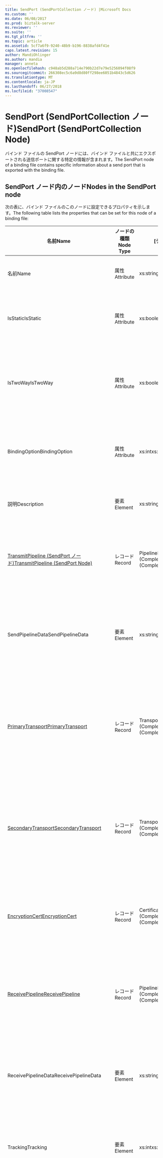```yaml
---
title: SendPort (SendPortCollection ノード) |Microsoft Docs
ms.custom: ''
ms.date: 06/08/2017
ms.prod: biztalk-server
ms.reviewer: ''
ms.suite: ''
ms.tgt_pltfrm: ''
ms.topic: article
ms.assetid: 5cf7a6f9-9240-48b9-b196-8838afd4f41e
caps.latest.revision: 15
author: MandiOhlinger
ms.author: mandia
manager: anneta
ms.openlocfilehash: c948ab5d288a714e790b22d7e79e5256094f08f9
ms.sourcegitcommit: 266308ec5c6a9d8d80ff298ee6051b4843c5d626
ms.translationtype: MT
ms.contentlocale: ja-JP
ms.lasthandoff: 06/27/2018
ms.locfileid: "37008547"
---
```

# <a name="sendport-sendportcollection-node"></a><span data-ttu-id="54009-102">SendPort (SendPortCollection ノード)</span><span class="sxs-lookup"><span data-stu-id="54009-102">SendPort (SendPortCollection Node)</span></span>
<span data-ttu-id="54009-103">バインド ファイルの SendPort ノードには、バインド ファイルと共にエクスポートされる送信ポートに関する特定の情報が含まれます。</span><span class="sxs-lookup"><span data-stu-id="54009-103">The SendPort node of a binding file contains specific information about a send port that is exported with the binding file.</span></span>  

## <a name="nodes-in-the-sendport-node"></a><span data-ttu-id="54009-104">SendPort ノード内のノード</span><span class="sxs-lookup"><span data-stu-id="54009-104">Nodes in the SendPort node</span></span>  
 <span data-ttu-id="54009-105">次の表に、バインド ファイルのこのノードに設定できるプロパティを示します。</span><span class="sxs-lookup"><span data-stu-id="54009-105">The following table lists the properties that can be set for this node of a binding file:</span></span>  


|                                   <span data-ttu-id="54009-106">**名前**</span><span class="sxs-lookup"><span data-stu-id="54009-106">**Name**</span></span>                                    | <span data-ttu-id="54009-107">**ノードの種類**</span><span class="sxs-lookup"><span data-stu-id="54009-107">**Node Type**</span></span> |         <span data-ttu-id="54009-108">**[データ型]**</span><span class="sxs-lookup"><span data-stu-id="54009-108">**Data Type**</span></span>          |                                       <span data-ttu-id="54009-109">**[説明]**</span><span class="sxs-lookup"><span data-stu-id="54009-109">**Description**</span></span>                                        | <span data-ttu-id="54009-110">**制限**</span><span class="sxs-lookup"><span data-stu-id="54009-110">**Restrictions**</span></span> |                                                                                            <span data-ttu-id="54009-111">**コメント**</span><span class="sxs-lookup"><span data-stu-id="54009-111">**Comments**</span></span>                                                                                             |
|-------------------------------------------------------------------------------|---------------|--------------------------------|----------------------------------------------------------------------------------------------|------------------|-----------------------------------------------------------------------------------------------------------------------------------------------------------------------------------------------------|
|                                     <span data-ttu-id="54009-112">名前</span><span class="sxs-lookup"><span data-stu-id="54009-112">Name</span></span>                                      |   <span data-ttu-id="54009-113">属性</span><span class="sxs-lookup"><span data-stu-id="54009-113">Attribute</span></span>   |           <span data-ttu-id="54009-114">xs:string</span><span class="sxs-lookup"><span data-stu-id="54009-114">xs:string</span></span>            |                             <span data-ttu-id="54009-115">送信ポートの名前を指定します。</span><span class="sxs-lookup"><span data-stu-id="54009-115">Specifies the name of the send port.</span></span>                             |   <span data-ttu-id="54009-116">任意</span><span class="sxs-lookup"><span data-stu-id="54009-116">Not required</span></span>   |                                                                                        <span data-ttu-id="54009-117">既定値: 空</span><span class="sxs-lookup"><span data-stu-id="54009-117">Default value: empty</span></span>                                                                                         |
|                                   <span data-ttu-id="54009-118">IsStatic</span><span class="sxs-lookup"><span data-stu-id="54009-118">IsStatic</span></span>                                    |   <span data-ttu-id="54009-119">属性</span><span class="sxs-lookup"><span data-stu-id="54009-119">Attribute</span></span>   |           <span data-ttu-id="54009-120">xs:boolean</span><span class="sxs-lookup"><span data-stu-id="54009-120">xs:boolean</span></span>           |                    <span data-ttu-id="54009-121">送信ポートが静的か動的かを指定します。</span><span class="sxs-lookup"><span data-stu-id="54009-121">Specifies whether the send port is static or dynamic.</span></span>                     |     <span data-ttu-id="54009-122">必須</span><span class="sxs-lookup"><span data-stu-id="54009-122">Required</span></span>     |                                                                                         <span data-ttu-id="54009-123">既定値: なし</span><span class="sxs-lookup"><span data-stu-id="54009-123">Default value: none</span></span>                                                                                         |
|                                   <span data-ttu-id="54009-124">IsTwoWay</span><span class="sxs-lookup"><span data-stu-id="54009-124">IsTwoWay</span></span>                                    |   <span data-ttu-id="54009-125">属性</span><span class="sxs-lookup"><span data-stu-id="54009-125">Attribute</span></span>   |           <span data-ttu-id="54009-126">xs:boolean</span><span class="sxs-lookup"><span data-stu-id="54009-126">xs:boolean</span></span>           |         <span data-ttu-id="54009-127">送信ポートが一方向か送信請求 - 応答 (双方向) かを指定します。</span><span class="sxs-lookup"><span data-stu-id="54009-127">Specifies whether the send port is one way or is solicit-response (two way).</span></span>         |     <span data-ttu-id="54009-128">必須</span><span class="sxs-lookup"><span data-stu-id="54009-128">Required</span></span>     |                                               <span data-ttu-id="54009-129">既定値: なし</span><span class="sxs-lookup"><span data-stu-id="54009-129">Default value: none</span></span><br /><br /> <span data-ttu-id="54009-130">使用できる値は、 **MSBTS_SendPort.IsTwoWay プロパティ (WMI)** します。</span><span class="sxs-lookup"><span data-stu-id="54009-130">Possible values are in the **MSBTS_SendPort.IsTwoWay Property (WMI)**.</span></span>                                                |
|                                 <span data-ttu-id="54009-131">BindingOption</span><span class="sxs-lookup"><span data-stu-id="54009-131">BindingOption</span></span>                                 |   <span data-ttu-id="54009-132">属性</span><span class="sxs-lookup"><span data-stu-id="54009-132">Attribute</span></span>   |             <span data-ttu-id="54009-133">xs:int</span><span class="sxs-lookup"><span data-stu-id="54009-133">xs:int</span></span>             |                  <span data-ttu-id="54009-134">オーケストレーション ポートのバインドの種類を指定します。</span><span class="sxs-lookup"><span data-stu-id="54009-134">Specifies the type of binding for the orchestration port.</span></span>                   |     <span data-ttu-id="54009-135">必須</span><span class="sxs-lookup"><span data-stu-id="54009-135">Required</span></span>     |                                        <span data-ttu-id="54009-136">既定値: なし</span><span class="sxs-lookup"><span data-stu-id="54009-136">Default value: none</span></span><br /><br /> <span data-ttu-id="54009-137">使用できる値は、 **Microsoft.BizTalk.ExplorerOM.BindingType**列挙体。</span><span class="sxs-lookup"><span data-stu-id="54009-137">Possible values are in the  **Microsoft.BizTalk.ExplorerOM.BindingType** enumeration.</span></span>                                        |
|                                  <span data-ttu-id="54009-138">説明</span><span class="sxs-lookup"><span data-stu-id="54009-138">Description</span></span>                                  |    <span data-ttu-id="54009-139">要素</span><span class="sxs-lookup"><span data-stu-id="54009-139">Element</span></span>    |           <span data-ttu-id="54009-140">xs:string</span><span class="sxs-lookup"><span data-stu-id="54009-140">xs:string</span></span>            |                          <span data-ttu-id="54009-141">送信ポートの説明を指定します。</span><span class="sxs-lookup"><span data-stu-id="54009-141">Specifies a description for the send port.</span></span>                          |     <span data-ttu-id="54009-142">必須</span><span class="sxs-lookup"><span data-stu-id="54009-142">Required</span></span>     |                                                                                        <span data-ttu-id="54009-143">既定値: 空</span><span class="sxs-lookup"><span data-stu-id="54009-143">Default value: empty</span></span>                                                                                         |
| [<span data-ttu-id="54009-144">TransmitPipeline (SendPort ノード)</span><span class="sxs-lookup"><span data-stu-id="54009-144">TransmitPipeline (SendPort Node)</span></span>](../core/transmitpipeline-sendport-node.md) |    <span data-ttu-id="54009-145">レコード</span><span class="sxs-lookup"><span data-stu-id="54009-145">Record</span></span>     |   <span data-ttu-id="54009-146">PipelineRef (ComplexType)</span><span class="sxs-lookup"><span data-stu-id="54009-146">PipelineRef (ComplexType)</span></span>    |                  <span data-ttu-id="54009-147">送信ポートに関連付けられている送信パイプラインを指定します。</span><span class="sxs-lookup"><span data-stu-id="54009-147">Specifies the send pipeline associated with the send port.</span></span>                  |   <span data-ttu-id="54009-148">任意</span><span class="sxs-lookup"><span data-stu-id="54009-148">Not required</span></span>   |                                                                                         <span data-ttu-id="54009-149">既定値: なし</span><span class="sxs-lookup"><span data-stu-id="54009-149">Default value: none</span></span>                                                                                         |
|                               <span data-ttu-id="54009-150">SendPipelineData</span><span class="sxs-lookup"><span data-stu-id="54009-150">SendPipelineData</span></span>                                |    <span data-ttu-id="54009-151">要素</span><span class="sxs-lookup"><span data-stu-id="54009-151">Element</span></span>    |           <span data-ttu-id="54009-152">xs:string</span><span class="sxs-lookup"><span data-stu-id="54009-152">xs:string</span></span>            |  <span data-ttu-id="54009-153">パイプラインの使用で、このインスタンスに固有のカスタム構成を指定します。</span><span class="sxs-lookup"><span data-stu-id="54009-153">Specifies the custom configuration specific to this instance of the usage of the pipeline.</span></span>  |   <span data-ttu-id="54009-154">任意</span><span class="sxs-lookup"><span data-stu-id="54009-154">Not required</span></span>   |                                                                                        <span data-ttu-id="54009-155">既定値: 空です。</span><span class="sxs-lookup"><span data-stu-id="54009-155">Default value: empty.</span></span>                                                                                        |
|         [<span data-ttu-id="54009-156">PrimaryTransport</span><span class="sxs-lookup"><span data-stu-id="54009-156">PrimaryTransport</span></span>](../core/primarytransport-sendport-node.md)         |    <span data-ttu-id="54009-157">レコード</span><span class="sxs-lookup"><span data-stu-id="54009-157">Record</span></span>     |  <span data-ttu-id="54009-158">TransportInfo (ComplexType)</span><span class="sxs-lookup"><span data-stu-id="54009-158">TransportInfo (ComplexType)</span></span>   |  <span data-ttu-id="54009-159">送信ポートが使用するように構成されているプライマリ トランスポートに関する情報を指定します。</span><span class="sxs-lookup"><span data-stu-id="54009-159">Specifies information about the primary transport that the send port is configured to use.</span></span>  |   <span data-ttu-id="54009-160">任意</span><span class="sxs-lookup"><span data-stu-id="54009-160">Not required</span></span>   |                                                                                         <span data-ttu-id="54009-161">既定値: なし</span><span class="sxs-lookup"><span data-stu-id="54009-161">Default value: none</span></span>                                                                                         |
|       [<span data-ttu-id="54009-162">SecondaryTransport</span><span class="sxs-lookup"><span data-stu-id="54009-162">SecondaryTransport</span></span>](../core/secondarytransport-sendport-node.md)       |    <span data-ttu-id="54009-163">レコード</span><span class="sxs-lookup"><span data-stu-id="54009-163">Record</span></span>     |  <span data-ttu-id="54009-164">TransportInfo (ComplexType)</span><span class="sxs-lookup"><span data-stu-id="54009-164">TransportInfo (ComplexType)</span></span>   | <span data-ttu-id="54009-165">送信ポートが使用するように構成されているセカンダリ トランスポートに関する情報を指定します。</span><span class="sxs-lookup"><span data-stu-id="54009-165">Specifies information about the secondary transport that the send port is configured to use.</span></span> |   <span data-ttu-id="54009-166">任意</span><span class="sxs-lookup"><span data-stu-id="54009-166">Not required</span></span>   |                                                                                         <span data-ttu-id="54009-167">既定値: なし</span><span class="sxs-lookup"><span data-stu-id="54009-167">Default value: none</span></span>                                                                                         |
|           [<span data-ttu-id="54009-168">EncryptionCert</span><span class="sxs-lookup"><span data-stu-id="54009-168">EncryptionCert</span></span>](../core/encryptioncert-sendport-node.md)           |    <span data-ttu-id="54009-169">レコード</span><span class="sxs-lookup"><span data-stu-id="54009-169">Record</span></span>     | <span data-ttu-id="54009-170">CertificateInfo (ComplexType)</span><span class="sxs-lookup"><span data-stu-id="54009-170">CertificateInfo (ComplexType)</span></span>  |       <span data-ttu-id="54009-171">送信ポートで使用する暗号化証明書に関する情報を指定します。</span><span class="sxs-lookup"><span data-stu-id="54009-171">Specifies information about the encryption certificate used with the send port.</span></span>        |   <span data-ttu-id="54009-172">任意</span><span class="sxs-lookup"><span data-stu-id="54009-172">Not required</span></span>   |                                                                                         <span data-ttu-id="54009-173">既定値: なし</span><span class="sxs-lookup"><span data-stu-id="54009-173">Default value: none</span></span>                                                                                         |
|          [<span data-ttu-id="54009-174">ReceivePipeline</span><span class="sxs-lookup"><span data-stu-id="54009-174">ReceivePipeline</span></span>](../core/receivepipeline-sendport-node.md)          |    <span data-ttu-id="54009-175">レコード</span><span class="sxs-lookup"><span data-stu-id="54009-175">Record</span></span>     |   <span data-ttu-id="54009-176">PipelineRef (ComplexType)</span><span class="sxs-lookup"><span data-stu-id="54009-176">PipelineRef (ComplexType)</span></span>    |          <span data-ttu-id="54009-177">送信ポートで使用する受信パイプラインに関する情報を指定します。</span><span class="sxs-lookup"><span data-stu-id="54009-177">Specifies information about any receive pipelines used with the send port.</span></span>          |   <span data-ttu-id="54009-178">任意</span><span class="sxs-lookup"><span data-stu-id="54009-178">Not required</span></span>   |                                                                                         <span data-ttu-id="54009-179">既定値: なし</span><span class="sxs-lookup"><span data-stu-id="54009-179">Default value: none</span></span>                                                                                         |
|                              <span data-ttu-id="54009-180">ReceivePipelineData</span><span class="sxs-lookup"><span data-stu-id="54009-180">ReceivePipelineData</span></span>                              |    <span data-ttu-id="54009-181">要素</span><span class="sxs-lookup"><span data-stu-id="54009-181">Element</span></span>    |           <span data-ttu-id="54009-182">xs:string</span><span class="sxs-lookup"><span data-stu-id="54009-182">xs:string</span></span>            |  <span data-ttu-id="54009-183">パイプラインの使用で、このインスタンスに固有のカスタム構成を指定します。</span><span class="sxs-lookup"><span data-stu-id="54009-183">Specifies the custom configuration specific to this instance of the usage of the pipeline.</span></span>  |     <span data-ttu-id="54009-184">必須</span><span class="sxs-lookup"><span data-stu-id="54009-184">Required</span></span>     |                                                                                        <span data-ttu-id="54009-185">既定値: 空</span><span class="sxs-lookup"><span data-stu-id="54009-185">Default value: empty</span></span>                                                                                         |
|                                   <span data-ttu-id="54009-186">Tracking</span><span class="sxs-lookup"><span data-stu-id="54009-186">Tracking</span></span>                                    |    <span data-ttu-id="54009-187">要素</span><span class="sxs-lookup"><span data-stu-id="54009-187">Element</span></span>    |             <span data-ttu-id="54009-188">xs:int</span><span class="sxs-lookup"><span data-stu-id="54009-188">xs:int</span></span>             |                  <span data-ttu-id="54009-189">送信ポートのドキュメント追跡のレベルを指定します。</span><span class="sxs-lookup"><span data-stu-id="54009-189">Specifies the level of document tracking for the send port</span></span>                  |     <span data-ttu-id="54009-190">必須</span><span class="sxs-lookup"><span data-stu-id="54009-190">Required</span></span>     |                                       <span data-ttu-id="54009-191">既定値: なし</span><span class="sxs-lookup"><span data-stu-id="54009-191">Default value: none</span></span><br /><br /> <span data-ttu-id="54009-192">使用できる値は、 **Microsoft.BizTalk.ExplorerOM.TrackingTypes**列挙体。</span><span class="sxs-lookup"><span data-stu-id="54009-192">Possible values are in the  **Microsoft.BizTalk.ExplorerOM.TrackingTypes** enumeration.</span></span>                                       |
|                                    <span data-ttu-id="54009-193">Assert</span><span class="sxs-lookup"><span data-stu-id="54009-193">Filter</span></span>                                     |    <span data-ttu-id="54009-194">要素</span><span class="sxs-lookup"><span data-stu-id="54009-194">Element</span></span>    |           <span data-ttu-id="54009-195">xs:string</span><span class="sxs-lookup"><span data-stu-id="54009-195">xs:string</span></span>            |         <span data-ttu-id="54009-196">この送信ポートに使用されるオプションのフィルター式の名前を指定します。</span><span class="sxs-lookup"><span data-stu-id="54009-196">Specifies the name of the optional filter expression used on this send port.</span></span>         |     <span data-ttu-id="54009-197">必須</span><span class="sxs-lookup"><span data-stu-id="54009-197">Required</span></span>     |                                                <span data-ttu-id="54009-198">既定値: 空</span><span class="sxs-lookup"><span data-stu-id="54009-198">Default value: empty</span></span><br /><br /> <span data-ttu-id="54009-199">使用できる値は、 **MSBTS_SendPort.Filter プロパティ (WMI)**</span><span class="sxs-lookup"><span data-stu-id="54009-199">Possible values are in the **MSBTS_SendPort.Filter Property (WMI)**</span></span>                                                 |
|       [<span data-ttu-id="54009-200">Transforms (SendPort ノード)</span><span class="sxs-lookup"><span data-stu-id="54009-200">Transforms (SendPort Node)</span></span>](../core/transforms-sendport-node.md)       |    <span data-ttu-id="54009-201">レコード</span><span class="sxs-lookup"><span data-stu-id="54009-201">Record</span></span>     | <span data-ttu-id="54009-202">ArrayOfTransform (ComplexType)</span><span class="sxs-lookup"><span data-stu-id="54009-202">ArrayOfTransform (ComplexType)</span></span> |           <span data-ttu-id="54009-203">一方向送信ポートの送信変換のコレクションを指定します。</span><span class="sxs-lookup"><span data-stu-id="54009-203">Specifies the collection of outbound transforms of a one way send port.</span></span>            |   <span data-ttu-id="54009-204">任意</span><span class="sxs-lookup"><span data-stu-id="54009-204">Not required</span></span>   |                                                                                         <span data-ttu-id="54009-205">既定値: なし</span><span class="sxs-lookup"><span data-stu-id="54009-205">Default value: none</span></span>                                                                                         |
|        [<span data-ttu-id="54009-206">InboundTransforms</span><span class="sxs-lookup"><span data-stu-id="54009-206">InboundTransforms</span></span>](../core/inboundtransforms-sendport-node.md)        |    <span data-ttu-id="54009-207">レコード</span><span class="sxs-lookup"><span data-stu-id="54009-207">Record</span></span>     | <span data-ttu-id="54009-208">ArrayOfTransform (ComplexType)</span><span class="sxs-lookup"><span data-stu-id="54009-208">ArrayOfTransform (ComplexType)</span></span> |            <span data-ttu-id="54009-209">双方向の送信ポートの受信変換のコレクションを指定します。</span><span class="sxs-lookup"><span data-stu-id="54009-209">Specifies the collection of inbound transforms of a two-way send port.</span></span>            |   <span data-ttu-id="54009-210">任意</span><span class="sxs-lookup"><span data-stu-id="54009-210">Not required</span></span>   |                                                                                         <span data-ttu-id="54009-211">既定値: なし</span><span class="sxs-lookup"><span data-stu-id="54009-211">Default value: none</span></span>                                                                                         |
|                                <span data-ttu-id="54009-212">OrderedDelivery</span><span class="sxs-lookup"><span data-stu-id="54009-212">OrderedDelivery</span></span>                                |    <span data-ttu-id="54009-213">要素</span><span class="sxs-lookup"><span data-stu-id="54009-213">Element</span></span>    |           <span data-ttu-id="54009-214">xs:boolean</span><span class="sxs-lookup"><span data-stu-id="54009-214">xs:boolean</span></span>           |           <span data-ttu-id="54009-215">送信ポートでメッセージを順次配送するかどうかを指定します。</span><span class="sxs-lookup"><span data-stu-id="54009-215">Specifies whether or not the send port orders the delivery of messages.</span></span>            |     <span data-ttu-id="54009-216">必須</span><span class="sxs-lookup"><span data-stu-id="54009-216">Required</span></span>     |                                            <span data-ttu-id="54009-217">既定値: なし</span><span class="sxs-lookup"><span data-stu-id="54009-217">Default value: none</span></span><br /><br /> <span data-ttu-id="54009-218">使用できる値は、 **MSBTS_SendPort.OrderedDelivery プロパティ (WMI)**</span><span class="sxs-lookup"><span data-stu-id="54009-218">Possible values are  in the **MSBTS_SendPort.OrderedDelivery Property (WMI)**</span></span>                                            |
|                                   <span data-ttu-id="54009-219">[Priority]</span><span class="sxs-lookup"><span data-stu-id="54009-219">Priority</span></span>                                    |    <span data-ttu-id="54009-220">要素</span><span class="sxs-lookup"><span data-stu-id="54009-220">Element</span></span>    |             <span data-ttu-id="54009-221">xs:int</span><span class="sxs-lookup"><span data-stu-id="54009-221">xs:int</span></span>             |                           <span data-ttu-id="54009-222">送信ポートの優先度を指定します。</span><span class="sxs-lookup"><span data-stu-id="54009-222">Specifies the priority of the send port.</span></span>                           |     <span data-ttu-id="54009-223">必須</span><span class="sxs-lookup"><span data-stu-id="54009-223">Required</span></span>     |                                                 <span data-ttu-id="54009-224">既定値: 5</span><span class="sxs-lookup"><span data-stu-id="54009-224">Default value: 5</span></span><br /><br /> <span data-ttu-id="54009-225">使用できる値は、 **MSBTS_SendPort.Priority プロパティ (WMI)**</span><span class="sxs-lookup"><span data-stu-id="54009-225">Possible values are in the **MSBTS_SendPort.Priority Property (WMI)**</span></span>                                                  |
|                             <span data-ttu-id="54009-226">StopSendingOnFailure</span><span class="sxs-lookup"><span data-stu-id="54009-226">StopSendingOnFailure</span></span>                              |    <span data-ttu-id="54009-227">要素</span><span class="sxs-lookup"><span data-stu-id="54009-227">Element</span></span>    |           <span data-ttu-id="54009-228">xs:boolean</span><span class="sxs-lookup"><span data-stu-id="54009-228">xs:boolean</span></span>           |         <span data-ttu-id="54009-229">エラーが発生したときに、送信ポートがメッセージの送信を停止するかどうかを指定します。</span><span class="sxs-lookup"><span data-stu-id="54009-229">Specifies whether or not the send port stops sending messages on a failure.</span></span>          |     <span data-ttu-id="54009-230">必須</span><span class="sxs-lookup"><span data-stu-id="54009-230">Required</span></span>     |                                          <span data-ttu-id="54009-231">既定値: なし</span><span class="sxs-lookup"><span data-stu-id="54009-231">Default value: none</span></span><br /><br /> <span data-ttu-id="54009-232">使用できる値は、 **MSBTS_SendPort.StopSendingOnFailure プロパティ (WMI)**</span><span class="sxs-lookup"><span data-stu-id="54009-232">Possible values are in the **MSBTS_SendPort.StopSendingOnFailure Property (WMI)**</span></span>                                          |
|                              <span data-ttu-id="54009-233">RouteFailedMessage</span><span class="sxs-lookup"><span data-stu-id="54009-233">RouteFailedMessage</span></span>                               |    <span data-ttu-id="54009-234">要素</span><span class="sxs-lookup"><span data-stu-id="54009-234">Element</span></span>    |           <span data-ttu-id="54009-235">xs:boolean</span><span class="sxs-lookup"><span data-stu-id="54009-235">xs:boolean</span></span>           |      <span data-ttu-id="54009-236">失敗したメッセージを失敗したメッセージのサブスクライバーにルーティングするかどうかを指定します。</span><span class="sxs-lookup"><span data-stu-id="54009-236">Specifies whether or not failed messages are routed to failed message subscribers.</span></span>      |     <span data-ttu-id="54009-237">必須</span><span class="sxs-lookup"><span data-stu-id="54009-237">Required</span></span>     |                                           <span data-ttu-id="54009-238">既定値: なし</span><span class="sxs-lookup"><span data-stu-id="54009-238">Default value: none</span></span><br /><br /> <span data-ttu-id="54009-239">使用できる値は、 **MSBTS_SendPort.RouteFailedMessage プロパティ (WMI)**</span><span class="sxs-lookup"><span data-stu-id="54009-239">Possible values are in the **MSBTS_SendPort.RouteFailedMessage Property (WMI)**</span></span>                                           |
|                                <span data-ttu-id="54009-240">ApplicationName</span><span class="sxs-lookup"><span data-stu-id="54009-240">ApplicationName</span></span>                                |    <span data-ttu-id="54009-241">要素</span><span class="sxs-lookup"><span data-stu-id="54009-241">Element</span></span>    |           <span data-ttu-id="54009-242">xs:string</span><span class="sxs-lookup"><span data-stu-id="54009-242">xs:string</span></span>            |             <span data-ttu-id="54009-243">送信ポートに関連付けられているアプリケーションの名前を指定します。</span><span class="sxs-lookup"><span data-stu-id="54009-243">Specifies the name of the application associated with the send port.</span></span>             |     <span data-ttu-id="54009-244">必須</span><span class="sxs-lookup"><span data-stu-id="54009-244">Required</span></span>     | <span data-ttu-id="54009-245">既定値: 空</span><span class="sxs-lookup"><span data-stu-id="54009-245">Default value: empty</span></span><br /><br /> <span data-ttu-id="54009-246">使用できる値は、 **ISSOMapping.ApplicationName プロパティ**[!INCLUDE[ui-guidance-developers-reference](../includes/ui-guidance-developers-reference.md)]します。</span><span class="sxs-lookup"><span data-stu-id="54009-246">Possible values are in the **ISSOMapping.ApplicationName Property** [!INCLUDE[ui-guidance-developers-reference](../includes/ui-guidance-developers-reference.md)].</span></span> |

## <a name="see-also"></a><span data-ttu-id="54009-247">参照</span><span class="sxs-lookup"><span data-stu-id="54009-247">See also</span></span>
<span data-ttu-id="54009-248">詳細については、これらのプロパティ[!INCLUDE[ui-guidance-developers-reference](../includes/ui-guidance-developers-reference.md)]します。</span><span class="sxs-lookup"><span data-stu-id="54009-248">More details on the these properties [!INCLUDE[ui-guidance-developers-reference](../includes/ui-guidance-developers-reference.md)].</span></span>